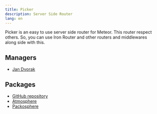 ```yaml
---
title: Picker
description: Server Side Router
lang: en
---
```


Picker is an easy to use server side router for Meteor. This router respect others. So, you can use Iron Router and other routers and middlewares along side with this.

## Managers
* [Jan Dvorak](https://github.com/sponsors/StorytellerCZ)

## Packages
* [GitHub repository](https://github.com/Meteor-Community-Packages/picker)
* [Atmosphere](https://atmospherejs.com/communitypackages/picker)
* [Packosphere](https://packosphere.com/communitypackages/picker)
